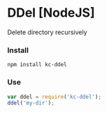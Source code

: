 # DDel [NodeJS]
Delete directory recursively

### Install
```
npm install kc-ddel
```

### Use
```js
var ddel = require('kc-ddel');
ddel('my-dir');
```
